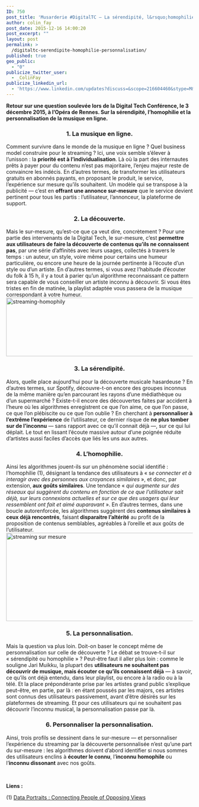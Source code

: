 ```yaml
---
ID: 750
post_title: 'Musarderie #DigitalTC — La sérendipité, l&rsquo;homophilie, la personnalisation'
author: colin_fay
post_date: 2015-12-16 14:00:20
post_excerpt: ""
layout: post
permalink: >
  /digitaltc-serendipite-homophilie-personnalisation/
published: true
geo_public:
  - "0"
publicize_twitter_user:
  - _ColinFay
publicize_linkedin_url:
  - 'https://www.linkedin.com/updates?discuss=&scope=216604460&stype=M&topic=6082882150095429632&type=U&a=FTEC'
---
```

<strong>Retour sur une question soulevée lors de la Digital Tech Conférence, le 3 décembre 2015, à l’Opéra de Rennes. Sur la sérendipité, l’homophilie et la personnalisation de la musique en ligne.</strong>

<!--more-->
<h3 style="text-align: center;">1. <strong>La musique en ligne.</strong></h3>
Comment survivre dans le monde de la musique en ligne ? Quel business model construire pour le streaming ? Ici, une voix semble s’élever à l’unisson : la <strong>priorité est à l’individualisation</strong>. Là où la part des internautes prêts à payer pour du contenu n’est pas majoritaire, l’enjeu majeur reste de convaincre les indécis. En d’autres termes, de transformer les utilisateurs gratuits en abonnés payants, en proposant le produit, le service, l’expérience sur mesure qu’ils souhaitent. Un modèle qui se transpose à la publicité — c’est en <strong>offrant une annonce sur-mesure</strong> que le service devient pertinent pour tous les partis : l’utilisateur, l’annonceur, la plateforme de support.
<h3 style="text-align: center;">2. <strong>La découverte</strong>.</h3>
Mais le sur-mesure, qu’est-ce que ça veut dire, concrètement ? Pour une partie des intervenants de la Digital Tech, le sur-mesure, c’est <strong>permettre aux utilisateurs de faire la découverte de contenus qu’ils ne connaissent pas</strong>, par une série d’affinités avec leurs usages, collectés à travers le temps : un auteur, un style, voire même pour certains une humeur particulière, ou encore une heure de la journée pertinente à l’écoute d’un style ou d’un artiste. En d’autres termes, si vous avez l’habitude d’écouter du folk à 15 h, il y a tout à parier qu’un algorithme reconnaissant ce pattern sera capable de vous conseiller un artiste inconnu à découvrir. Si vous êtes tristes en fin de matinée, la playlist adaptée vous passera de la musique correspondant à votre humeur.

<img class="aligncenter size-full wp-image-753" src="http://cf.data-bzh.fr/wp-content/uploads/2015/12/streaming-homophily.jpg" alt="streaming-homophily" width="750" height="158" />
<h3 style="text-align: center;">3. <strong>La sérendipité</strong>.</h3>
Alors, quelle place aujourd’hui pour la découverte musicale hasardeuse ? En d’autres termes, sur Spotify, découvre-t-on encore des groupes inconnus de la même manière qu’en parcourant les rayons d’une médiathèque ou d’un supermarché ? Existe-t-il encore des découvertes faites par accident à l’heure où les algorithmes enregistrent ce que l’on aime, ce que l’on passe, ce que l’on plébiscite ou ce que l’on oublie ? En cherchant à <strong>personnaliser à l’extrême l’expérience</strong> de l’utilisateur, ce dernier risque de <strong>ne plus tomber sur de l’inconnu</strong> — sans rapport avec ce qu’il connait déjà —, sur ce qui lui déplait. Le tout en lissant l’écoute massive autour d’une poignée réduite d’artistes aussi faciles d’accès que liés les uns aux autres.
<h3 style="text-align: center;">4. <strong>L’homophilie</strong>.</h3>
Ainsi les algorithmes jouent-ils sur un phénomène social identifié : l’homophilie (1), désignant la tendance des utilisateurs à « s<em>e connecter et à interagir avec des personnes aux croyances similaires</em> », et donc, par extension,<strong> aux goûts similaires</strong>. Une tendance « <em>qui augmente sur des réseaux qui suggèrent du contenu en fonction de ce que l’utilisateur sait déjà, sur leurs connexions actuelles et sur ce que des usagers qui leur ressemblent ont fait et aimé auparavant</em> ». En d’autres termes, dans une boucle autorenforcée, les algorithmes suggèrent des <strong>contenus similaires à ceux déjà rencontrés</strong>, faisant<strong> disparaitre l’altérité</strong> au profit de la proposition de contenus semblables, agréables à l’oreille et aux goûts de l’utilisateur.

<img class="aligncenter size-full wp-image-755" src="http://cf.data-bzh.fr/wp-content/uploads/2015/12/streaming-advice-personnalisation.jpg" alt="streaming sur mesure" width="639" height="238" />
<h3 style="text-align: center;">5. <strong>La personnalisation</strong>.</h3>
Mais la question va plus loin. Doit-on baser le concept même de personnalisation sur celle de découverte ? Le débat se trouve-t-il sur « sérendipité ou homophilie » ? Peut-être faut il aller plus loin : comme le souligne Jari Muikku, la plupart des <strong>utilisateurs ne souhaitent pas découvrir de musique, mais écouter ce qu’ils connaissent déjà</strong> — à savoir, ce qu’ils ont déjà entendu, dans leur playlist, ou encore à la radio ou à la télé. Et la place prépondérante prise par les artistes grand public s’explique peut-être, en partie, par là : en étant poussés par les majors, ces artistes sont connus des utilisateurs passivement, avant d’être désirés sur les plateformes de streaming. Et pour ces utilisateurs qui ne souhaitent pas découvrir l’inconnu musical, la personnalisation passe par là.
<h3 style="text-align: center;">6. <strong>Personnaliser la personnalisation</strong>.</h3>
Ainsi, trois profils se dessinent dans le sur-mesure — et personnaliser l’expérience du streaming par la découverte personnalisée n’est qu’une part du sur-mesure : les algorithmes doivent d’abord identifier si nous sommes des utilisateurs enclins à <strong>écouter le connu</strong>, l’<strong>inconnu homophile</strong> ou l’<strong>inconnu dissonant</strong> avec nos goûts.

&nbsp;

<strong>Liens :</strong>

(1) <a href="http://arxiv.org/abs/1311.4658" target="_blank">Data Portraits : Connecting People of Opposing Views</a>